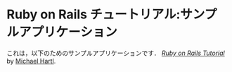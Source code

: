 # Ruby on Rails チュートリアル:サンプルアプリケーション

これは，以下のためのサンプルアプリケーションです．
[*Ruby on Rails Tutorial*](http://railstutorial.jp/)
by [Michael Hartl](http://michaelhartl.com/).
